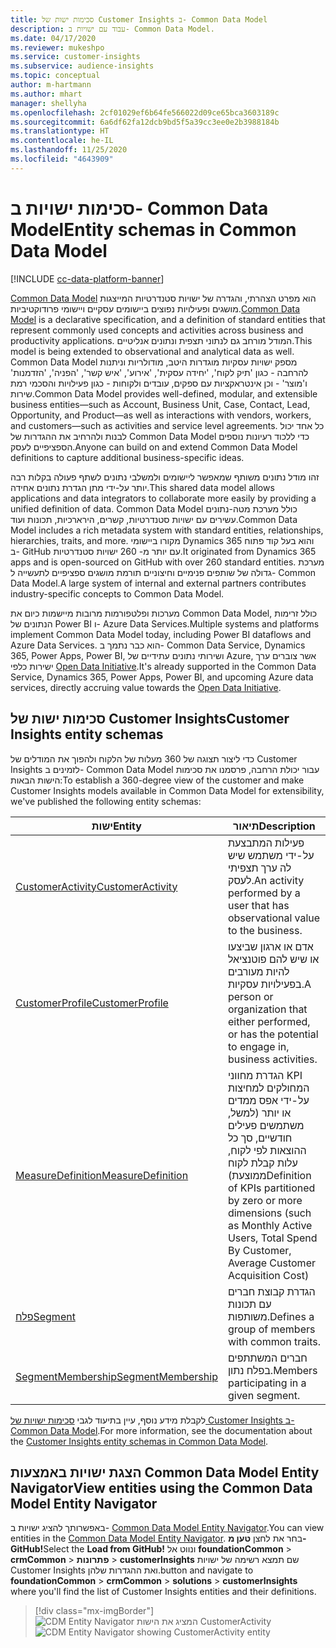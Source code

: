 ```yaml
---
title: סכימות ישות של Customer Insights ב- Common Data Model‏
description: עבוד עם ישויות ב- Common Data Model.
ms.date: 04/17/2020
ms.reviewer: mukeshpo
ms.service: customer-insights
ms.subservice: audience-insights
ms.topic: conceptual
author: m-hartmann
ms.author: mhart
manager: shellyha
ms.openlocfilehash: 2cf01029ef6b64fe566022d09ce65bca3603189c
ms.sourcegitcommit: 6a6df62fa12dcb9bd5f5a39cc3ee0e2b3988184b
ms.translationtype: HT
ms.contentlocale: he-IL
ms.lasthandoff: 11/25/2020
ms.locfileid: "4643909"
---
```

# <a name="entity-schemas-in-common-data-model"></a><span data-ttu-id="c44df-103">סכימות ישויות ב- Common Data Model</span><span class="sxs-lookup"><span data-stu-id="c44df-103">Entity schemas in Common Data Model</span></span>

[!INCLUDE [cc-data-platform-banner](../includes/cc-data-platform-banner.md)]

<span data-ttu-id="c44df-104">[Common Data Model](https://docs.microsoft.com/common-data-model/) הוא מפרט הצהרתי, והגדרה של ישויות סטנדרטיות המייצגות מושגים ופעילויות נפוצים ביישומים עסקיים ויישומי פרודוקטיביות.</span><span class="sxs-lookup"><span data-stu-id="c44df-104">[Common Data Model](https://docs.microsoft.com/common-data-model/) is a declarative specification, and a definition of standard entities that represent commonly used concepts and activities across business and productivity applications.</span></span> <span data-ttu-id="c44df-105">המודל מורחב גם לנתוני תצפית ונתונים אנליטיים.</span><span class="sxs-lookup"><span data-stu-id="c44df-105">This model is being extended to observational and analytical data as well.</span></span> <span data-ttu-id="c44df-106">Common Data Model מספק ישויות עסקיות מוגדרות היטב, מודולריות וניתנות להרחבה - כגון 'תיק לקוח', 'יחידה עסקית', 'אירוע', 'איש קשר', 'הפניה', 'הזדמנות' ו'מוצר' - וכן אינטראקציות עם ספקים, עובדים ולקוחות - כגון פעילויות והסכמי רמת שירות.</span><span class="sxs-lookup"><span data-stu-id="c44df-106">Common Data Model provides well-defined, modular, and extensible business entities—such as Account, Business Unit, Case, Contact, Lead, Opportunity, and Product—as well as interactions with vendors, workers, and customers—such as activities and service level agreements.</span></span> <span data-ttu-id="c44df-107">כל אחד יכול לבנות ולהרחיב את ההגדרות של Common Data Model כדי ללכוד רעיונות נוספים הספציפיים לעסק.</span><span class="sxs-lookup"><span data-stu-id="c44df-107">Anyone can build on and extend Common Data Model definitions to capture additional business-specific ideas.</span></span>

<span data-ttu-id="c44df-108">זהו מודל נתונים משותף שמאפשר ליישומים ולמשלבי נתונים לשתף פעולה בקלות רבה יותר על-ידי מתן הגדרת נתונים אחידה.</span><span class="sxs-lookup"><span data-stu-id="c44df-108">This shared data model allows applications and data integrators to collaborate more easily by providing a unified definition of data.</span></span> <span data-ttu-id="c44df-109">Common Data Model כולל מערכת מטה-נתונים עשירים עם ישויות סטנדרטיות, קשרים, הירארכיות, תכונות ועוד.</span><span class="sxs-lookup"><span data-stu-id="c44df-109">Common Data Model includes a rich metadata system with standard entities, relationships, hierarchies, traits, and more.</span></span> <span data-ttu-id="c44df-110">מקורו ביישומי Dynamics 365 והוא בעל קוד פתוח ב- GitHub עם יותר מ- 260 ישויות סטנדרטיות.</span><span class="sxs-lookup"><span data-stu-id="c44df-110">It originated from Dynamics 365 apps and is open-sourced on GitHub with over 260 standard entities.</span></span> <span data-ttu-id="c44df-111">מערכת גדולה של שותפים פנימיים וחיצוניים תורמת מושגים ספציפיים לתעשייה ל- Common Data Model.</span><span class="sxs-lookup"><span data-stu-id="c44df-111">A large system of internal and external partners contributes industry-specific concepts to Common Data Model.</span></span>

<span data-ttu-id="c44df-112">מערכות ופלטפורמות מרובות מיישמות כיום את Common Data Model, כולל זרימות הנתונים של Power BI ו- Azure Data Services.</span><span class="sxs-lookup"><span data-stu-id="c44df-112">Multiple systems and platforms implement Common Data Model today, including Power BI dataflows and Azure Data Services.</span></span> <span data-ttu-id="c44df-113">הוא כבר נתמך ב- Common Data Service,‏ Dynamics 365, Power Apps, Power BI, ושירותי נתונים עתידיים של Azure, אשר צוברים ערך ישירות כלפי [Open Data Initiative](https://www.microsoft.com/open-data-initiative).</span><span class="sxs-lookup"><span data-stu-id="c44df-113">It's already supported in the Common Data Service, Dynamics 365, Power Apps, Power BI, and upcoming Azure data services, directly accruing value towards the [Open Data Initiative](https://www.microsoft.com/open-data-initiative).</span></span>

## <a name="customer-insights-entity-schemas"></a><span data-ttu-id="c44df-114">סכימות ישות של Customer Insights</span><span class="sxs-lookup"><span data-stu-id="c44df-114">Customer Insights entity schemas</span></span>

<span data-ttu-id="c44df-115">כדי ליצור תצוגה של 360 מעלות של הלקוח ולהפוך את המודלים של Customer Insights לזמינים ב- Common Data Model עבור יכולת הרחבה, פרסמנו את סכימות הישות הבאות:</span><span class="sxs-lookup"><span data-stu-id="c44df-115">To establish a 360-degree view of the customer and make Customer Insights models available in Common Data Model for extensibility, we've published the following entity schemas:</span></span>

| <span data-ttu-id="c44df-116">ישות</span><span class="sxs-lookup"><span data-stu-id="c44df-116">Entity</span></span> | <span data-ttu-id="c44df-117">תיאור</span><span class="sxs-lookup"><span data-stu-id="c44df-117">Description</span></span> |
|---------|---------|
|[<span data-ttu-id="c44df-118">CustomerActivity</span><span class="sxs-lookup"><span data-stu-id="c44df-118">CustomerActivity</span></span>](https://docs.microsoft.com/common-data-model/schema/core/applicationcommon/foundationcommon/crmcommon/solutions/customerinsights/customeractivity) | <span data-ttu-id="c44df-119">פעילות המתבצעת על-ידי משתמש שיש לה ערך תצפיתי לעסק.</span><span class="sxs-lookup"><span data-stu-id="c44df-119">An activity performed by a user that has observational value to the business.</span></span> |
|[<span data-ttu-id="c44df-120">CustomerProfile</span><span class="sxs-lookup"><span data-stu-id="c44df-120">CustomerProfile</span></span>](https://docs.microsoft.com/common-data-model/schema/core/applicationcommon/foundationcommon/crmcommon/solutions/customerinsights/customerprofile) | <span data-ttu-id="c44df-121">אדם או ארגון שביצעו או שיש להם פוטנציאל להיות מעורבים בפעילויות עסקיות.</span><span class="sxs-lookup"><span data-stu-id="c44df-121">A person or organization that either performed, or has the potential to engage in, business activities.</span></span> |
|[<span data-ttu-id="c44df-122">MeasureDefinition</span><span class="sxs-lookup"><span data-stu-id="c44df-122">MeasureDefinition</span></span>](https://docs.microsoft.com/common-data-model/schema/core/applicationcommon/foundationcommon/crmcommon/solutions/customerinsights/measuredefinition) | <span data-ttu-id="c44df-123">הגדרת מחווני KPI המחולקים למחיצות על-ידי אפס ממדים או יותר (למשל, משתמשים פעילים חודשיים, סך כל ההוצאות לפי לקוח, עלות קבלת לקוח ממוצעת)</span><span class="sxs-lookup"><span data-stu-id="c44df-123">Definition of KPIs partitioned by zero or more dimensions (such as Monthly Active Users, Total Spend By Customer, Average Customer Acquisition Cost)</span></span> |
|[<span data-ttu-id="c44df-124">פלח</span><span class="sxs-lookup"><span data-stu-id="c44df-124">Segment</span></span>](https://docs.microsoft.com/common-data-model/schema/core/applicationcommon/foundationcommon/crmcommon/solutions/customerinsights/segment) | <span data-ttu-id="c44df-125">הגדרת קבוצת חברים עם תכונות משותפות.</span><span class="sxs-lookup"><span data-stu-id="c44df-125">Defines a group of members with common traits.</span></span> |
|[<span data-ttu-id="c44df-126">SegmentMembership</span><span class="sxs-lookup"><span data-stu-id="c44df-126">SegmentMembership</span></span>](https://docs.microsoft.com/common-data-model/schema/core/applicationcommon/foundationcommon/crmcommon/solutions/customerinsights/segmentmembership) | <span data-ttu-id="c44df-127">חברים המשתתפים בפלח נתון.</span><span class="sxs-lookup"><span data-stu-id="c44df-127">Members participating in a given segment.</span></span> |

<span data-ttu-id="c44df-128">לקבלת מידע נוסף, עיין בתיעוד לגבי [סכימות ישויות של Customer Insights ב- Common Data Model](https://docs.microsoft.com/common-data-model/schema/core/applicationcommon/foundationcommon/crmcommon/solutions/customerinsights/overview).</span><span class="sxs-lookup"><span data-stu-id="c44df-128">For more information, see the documentation about the [Customer Insights entity schemas in Common Data Model](https://docs.microsoft.com/common-data-model/schema/core/applicationcommon/foundationcommon/crmcommon/solutions/customerinsights/overview).</span></span>

## <a name="view-entities-using-the-common-data-model-entity-navigator"></a><span data-ttu-id="c44df-129">הצגת ישויות באמצעות Common Data Model Entity Navigator</span><span class="sxs-lookup"><span data-stu-id="c44df-129">View entities using the Common Data Model Entity Navigator</span></span>

<span data-ttu-id="c44df-130">באפשרותך להציג ישויות ב- [Common Data Model Entity Navigator](https://microsoft.github.io/CDM/).</span><span class="sxs-lookup"><span data-stu-id="c44df-130">You can view entities in the [Common Data Model Entity Navigator](https://microsoft.github.io/CDM/).</span></span> <span data-ttu-id="c44df-131">בחר את לחצן **טען מ- GitHub!**</span><span class="sxs-lookup"><span data-stu-id="c44df-131">Select the **Load from GitHub!**</span></span> <span data-ttu-id="c44df-132">ונווט אל **foundationCommon** > **crmCommon** > **פתרונות** > **customerInsights** שם תמצא רשימה של ישויות Customer Insights ואת ההגדרות שלהן.</span><span class="sxs-lookup"><span data-stu-id="c44df-132">button and navigate to **foundationCommon** > **crmCommon** > **solutions** > **customerInsights** where you'll find the list of Customer Insights entities and their definitions.</span></span>
> [!div class="mx-imgBorder"]
> <span data-ttu-id="c44df-133">![CDM Entity Navigator המציג את הישות CustomerActivity](media/CDM-entity-navigator.png "CDM Entity Navigator המציג את הישות CustomerActivity")</span><span class="sxs-lookup"><span data-stu-id="c44df-133">![CDM Entity Navigator showing CustomerActivity entity](media/CDM-entity-navigator.png "CDM Entity Navigator showing CustomerActivity entity")</span></span>
